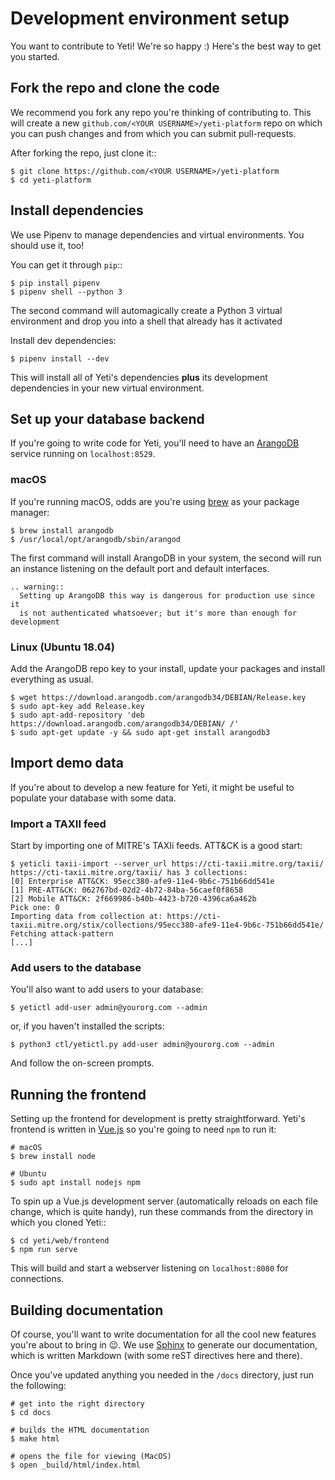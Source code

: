 # Development environment setup

You want to contribute to Yeti! We're so happy :) Here's the best way to get
you started.

## Fork the repo and clone the code

We recommend you fork any repo you're thinking of contributing to. This will create a new `github.com/<YOUR USERNAME>/yeti-platform` repo on which you can push changes and from which you can submit pull-requests.

After forking the repo, just clone it::

    $ git clone https://github.com/<YOUR USERNAME>/yeti-platform
    $ cd yeti-platform

## Install dependencies

We use Pipenv to manage dependencies and virtual environments.
You should use it, too!

You can get it through `pip`::

    $ pip install pipenv
    $ pipenv shell --python 3

The second command will automagically create a Python 3 virtual environment
and drop you into a shell that already has it activated

Install dev dependencies:

    $ pipenv install --dev

This will install all of Yeti's dependencies **plus** its development
dependencies in your new virtual environment.

## Set up your database backend

If you're going to write code for Yeti, you'll need to have an
[ArangoDB](https://www.arangodb.com/) service running on `localhost:8529`.

### macOS

If you're running macOS, odds are you're using [brew](https://brew.sh/)
as your package manager:

    $ brew install arangodb
    $ /usr/local/opt/arangodb/sbin/arangod

The first command will install ArangoDB in your system, the second will run an
instance listening on the default port and default interfaces.

```eval_rst
.. warning::
  Setting up ArangoDB this way is dangerous for production use since it
  is not authenticated whatsoever; but it's more than enough for development
```
### Linux (Ubuntu 18.04)

Add the ArangoDB repo key to your install, update your packages and install everything as usual.

    $ wget https://download.arangodb.com/arangodb34/DEBIAN/Release.key
    $ sudo apt-key add Release.key
    $ sudo apt-add-repository 'deb https://download.arangodb.com/arangodb34/DEBIAN/ /'
    $ sudo apt-get update -y && sudo apt-get install arangodb3


## Import demo data

If you're about to develop a new feature for Yeti, it might be useful to populate your database with some data.

### Import a TAXII feed

Start by importing one of MITRE's TAXIi feeds. ATT&CK is a good start:

```
$ yeticli taxii-import --server_url https://cti-taxii.mitre.org/taxii/
https://cti-taxii.mitre.org/taxii/ has 3 collections:
[0] Enterprise ATT&CK: 95ecc380-afe9-11e4-9b6c-751b66dd541e
[1] PRE-ATT&CK: 062767bd-02d2-4b72-84ba-56caef0f8658
[2] Mobile ATT&CK: 2f669986-b40b-4423-b720-4396ca6a462b
Pick one: 0
Importing data from collection at: https://cti-taxii.mitre.org/stix/collections/95ecc380-afe9-11e4-9b6c-751b66dd541e/
Fetching attack-pattern
[...]
```

### Add users to the database

You'll also want to add users to your database:

    $ yetictl add-user admin@yourorg.com --admin

or, if you haven't installed the scripts:

    $ python3 ctl/yetictl.py add-user admin@yourorg.com --admin

And follow the on-screen prompts.

## Running the frontend

Setting up the frontend for development is pretty straightforward. Yeti's
frontend is written in [Vue.js](https://vuejs.org/) so you're going to need
`npm` to run it:

```shell
# macOS
$ brew install node

# Ubuntu
$ sudo apt install nodejs npm
```

To spin up a Vue.js development server (automatically reloads on each file
change, which is quite handy), run these commands from the directory in which
you cloned Yeti::

    $ cd yeti/web/frontend
    $ npm run serve

This will build and start a webserver listening on `localhost:8080` for connections.

## Building documentation

Of course, you'll want to write documentation for all the cool new features
you're about to bring in 😉. We use
[Sphinx](http://www.sphinx-doc.org/en/master/) to generate our documentation,
which is written Markdown (with some reST directives here and there).

Once you've updated anything you needed in the `/docs` directory, just run the
following:

```shell
# get into the right directory
$ cd docs

# builds the HTML documentation
$ make html

# opens the file for viewing (MacOS)
$ open _build/html/index.html
```

